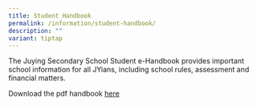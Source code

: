 ```yaml
---
title: Student Handbook
permalink: /information/student-handbook/
description: ""
variant: tiptap
---
```

<p>The Juying Secondary School Student e-Handbook provides important school
information for all JYians, including school rules, assessment and financial
matters.</p>
<p>Download the pdf handbook&nbsp;<a href="https://drive.google.com/file/d/18fZLSsRkZEfgv4Lbusx_d43Hpw333Sp5/view?usp=sharing" rel="noopener nofollow" target="_blank">here</a>
</p>